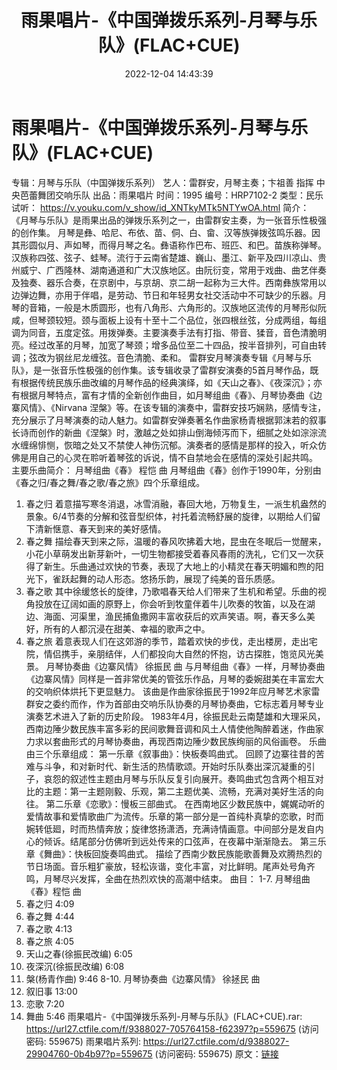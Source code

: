 ﻿---
title: 雨果唱片-《中国弹拨乐系列-月琴与乐队》(FLAC+CUE)
date: 2022-12-04 14:43:39
categories: 古典音乐、新世纪、纯音雅乐
tags: 纯音雅乐
---
# 雨果唱片-《中国弹拨乐系列-月琴与乐队》(FLAC+CUE)

专辑：月琴与乐队（中国弹拨乐系列）
艺人：雷群安，月琴主奏；卞祖善 指挥 中央芭蕾舞团交响乐队
出品：雨果唱片
时间：1995
编号：HRP7102-2
类型：民乐
试听：
https://v.youku.com/v_show/id_XNTkyMTk5NTYwOA.html
简介：
《月琴与乐队》是雨果出品的弹拨乐系列之一，由雷群安主奏，为一张音乐性极强的创作集。
月琴是彝、哈尼、布依、苗、侗、白、畲、汉等族弹拨弦鸣乐器。因其形圆似月、声如琴，而得月琴之名。彝语称作巴布、班匹、和巴。苗族称弹琴。汉族称四弦、弦子、蛙琴。流行于云南省楚雄、巍山、墨江、新平及四川凉山、贵州威宁、广西隆林、湖南通道和广大汉族地区。由阮衍变，常用于戏曲、曲艺伴奏及独奏、器乐合奏，在京剧中，与京胡、京二胡一起称为三大件。西南彝族常用以边弹边舞，亦用于伴唱，是劳动、节日和年轻男女社交活动中不可缺少的乐器。月琴的音箱，一般是木质圆形，也有八角形、六角形的。汉族地区流传的月琴形似阮咸，但琴颈较短。颈与面板上设有十至十二个品位，张四根丝弦，分成两组，每组调为同音，五度定弦。用拨弹奏。主要演奏手法有打指、带音、猱音，音色清脆明亮。经过改革的月琴，加宽了琴颈；增多品位至二十四品，按半音排列，可自由转调；弦改为钢丝尼龙缠弦。音色清脆、柔和。
雷群安月琴演奏专辑《月琴与乐队》，是一张音乐性极强的创作集。该专辑收录了雷群安演奏的5首月琴作品，既有根据传统民族乐曲改编的月琴作品的经典演绎，如《天山之春》、《夜深沉》；亦有根据月琴特点，富有才情的全新创作曲目，如月琴组曲《春》、月琴协奏曲《边寨风情》、《Nirvana
涅槃》等。在该专辑的演奏中，雷群安技巧娴熟，感情专注，充分展示了月琴演奏的动人魅力。如雷群安弹奏著名作曲家杨青根据郭沫若的叙事长诗而创作的新曲《涅槃》时，激越之处如排山倒海倾泻而下，细腻之处如淙淙流水缠绵悱恻，恢暗之处又不禁使人神伤沉郁。演奏者的感情是那样的投入，听众仿佛是用自己的心灵在聆听着琴弦的诉说，情不自禁地会在感情的深处引起共鸣。
主要乐曲简介：
月琴组曲《春》 程恺 曲
月琴组曲《春》创作于1990年，分别由《春之归/春之舞/春之歌/春之旅》四个乐章组成。
1. 春之归
着意描写寒冬消退，冰雪消融，春回大地，万物复生，一派生机盎然的景象。6/4节奏的分解和弦音型织体，衬托着流畅舒展的旋律，以期给人们留下清新惬意、春天到来的美好感情。
2. 春之舞
描绘春天到来之际，温暖的春风吹拂着大地，昆虫在冬眠后一觉醒来，小花小草萌发出新芽新叶，一切生物都接受着春风春雨的洗礼，它们又一次获得了新生。乐曲通过欢快的节奏，表现了大地上的小精灵在春天明媚和煦的阳光下，雀跃起舞的动人形态。悠扬乐韵，展现了纯美的音乐质感。
3. 春之歌
其中徐缓悠长的旋律，乃歌唱春天给人们带来了生机和希望。乐曲的视角投放在辽阔如画的原野上，你会听到牧童伴着牛儿吹奏的牧笛，以及在湖边、海面、河渠里，渔民捕鱼撒网丰富收获后的欢声笑语。啊，春天多么美好，所有的人都沉浸在甜美、幸福的歌声之中。
4. 春之旅
着意表现人们在这郊游的季节，踏着欢快的步伐，走出楼房，走出宅院，情侣携手，亲朋结伴，人们都投向大自然的怀抱，访古探胜，饱览风光美景。
月琴协奏曲《边寨风情》 徐振民 曲
与月琴组曲《春》一样，月琴协奏曲《边寨风情》同样是一首非常优美的管弦乐作品，月琴的委婉甜美在丰富宏大的交响织体烘托下更显魅力。
该曲是作曲家徐振民于1992年应月琴艺术家雷群安之委约而作，作为首部由交响乐队协奏的月琴协奏曲，它标志着月琴专业演奏艺术进入了新的历史阶段。
1983年4月，徐振民赴云南楚雄和大理采风，西南边陲少数民族丰富多彩的民间歌舞音调和风土人情使他陶醉着迷，作曲家力求以套曲形式的月琴协奏曲，再现西南边陲少数民族绚丽的风俗画卷。
乐曲由三个乐章组成：
第一乐章《叙事曲》：快板奏鸣曲式。
回顾了边寨往昔的苦难与斗争，和对新时代、新生活的热情歌颂。开始时乐队奏出深沉凝重的引子，哀怨的叙述性主题由月琴与乐队反复引向展开。奏鸣曲式包含两个相互对比的主题：第一主题刚毅、乐观，第二主题优美、流畅，充满对美好生活的向往。
第二乐章《恋歌》：慢板三部曲式。
在西南地区少数民族中，娓娓动听的爱情故事和爱情歌曲广为流传。乐章的第一部分是一首纯朴真挚的恋歌，时而婉转低廻，时而热情奔放；旋律悠扬潇洒，充满诗情画意。中间部分是发自内心的倾诉。结尾部分仿佛听到远处传来的口弦声，在夜幕中渐渐隐去。
第三乐章《舞曲》：快板回旋奏鸣曲式。
描绘了西南少数民族能歌善舞及欢腾热烈的节日场面。音乐粗犷豪放，轻松诙谐，变化丰富，对比鲜明。尾声处号角齐鸣，月琴尽兴发挥，全曲在热烈欢快的高潮中结束。
曲目：
1-7. 月琴组曲《春》程恺 曲
1. 春之归 4:09
2. 春之舞 4:44
3. 春之歌 4:13
4. 春之旅 4:05
5. 天山之春(徐振民改编) 6:05
6. 夜深沉(徐振民改编) 6:08
7. 槃(杨青作曲) 9:46
8-10. 月琴协奏曲《边寨风情》 徐拯民 曲
8. 叙旧事 13:00
9. 恋歌 7:20
10. 舞曲 5:46
雨果唱片-《中国弹拨乐系列-月琴与乐队》(FLAC+CUE).rar: https://url27.ctfile.com/f/9388027-705764158-f62397?p=559675
(访问密码: 559675)
雨果唱片系列: https://url27.ctfile.com/d/9388027-29904760-0b4b97?p=559675
(访问密码: 559675)
原文：[链接](https://blog.sina.com.cn/s/blog_1647c7e76010310g5.html)